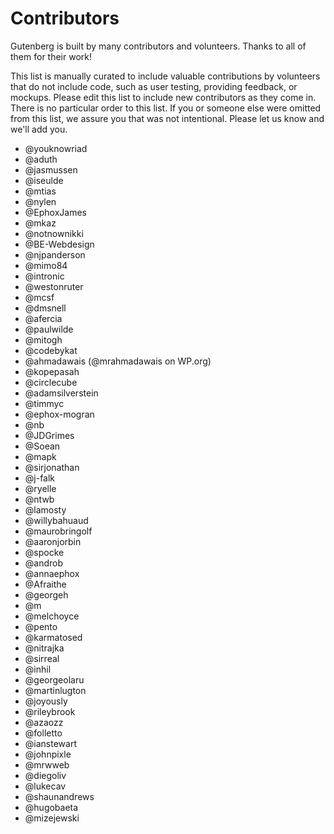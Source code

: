 # Contributors

Gutenberg is built by many contributors and volunteers. Thanks to all of them for their work!

This list is manually curated to include valuable contributions by volunteers that do not include code, such as user testing, providing feedback, or mockups. Please edit this list to include new contributors as they come in. There is no particular order to this list. If you or someone else were omitted from this list, we assure you that was not intentional. Please let us know and we'll add you.

- @youknowriad
- @aduth
- @jasmussen
- @iseulde
- @mtias
- @nylen
- @EphoxJames
- @mkaz
- @notnownikki
- @BE-Webdesign
- @njpanderson
- @mimo84
- @intronic
- @westonruter
- @mcsf
- @dmsnell
- @afercia
- @paulwilde
- @mitogh
- @codebykat
- @ahmadawais (@mrahmadawais on WP.org)
- @kopepasah
- @circlecube
- @adamsilverstein
- @timmyc
- @ephox-mogran
- @nb
- @JDGrimes
- @Soean
- @mapk
- @sirjonathan
- @j-falk
- @ryelle
- @ntwb
- @lamosty
- @willybahuaud
- @maurobringolf
- @aaronjorbin
- @spocke
- @androb
- @annaephox
- @Afraithe
- @georgeh
- @m
- @melchoyce
- @pento
- @karmatosed
- @nitrajka
- @sirreal
- @inhil
- @georgeolaru
- @martinlugton
- @joyously
- @rileybrook
- @azaozz
- @folletto
- @ianstewart
- @johnpixle
- @mrwweb
- @diegoliv
- @lukecav
- @shaunandrews
- @hugobaeta
- @mizejewski

